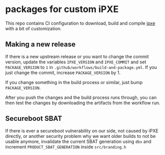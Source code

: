 # packages for custom iPXE

This repo contains CI configuration to download, build and compile
[ipxe](https://github.com/ipxe/ipxe.git) with a bit of customization.

## Making a new release

If there is a new upstream release or you want to change the commit version,
update the variables `IPXE_VERSION` and `IPXE_COMMIT` and set `PACKAGE_VERSION`
to `1` in `.github/workflows/build-and-package.yml`.
If you just change the commit, increase `PACKAGE_VERSION` by 1.

If you change something in the build process or similar, just bump `PACKAGE_VERSION`.

After you push the changes and the build process runs through, you can then test
the changes by downloading the artifacts from the workflow run.

## Secureboot SBAT

If there is ever a secureboot vulnerability on our side, not caused by iPXE
directly, or another security problem why we want older builds to not be usable
anymore, invalidate the current SBAT generation using `dbx` and increment
`PRODUCT_SBAT_GENERATION` inside `src/branding.h`

